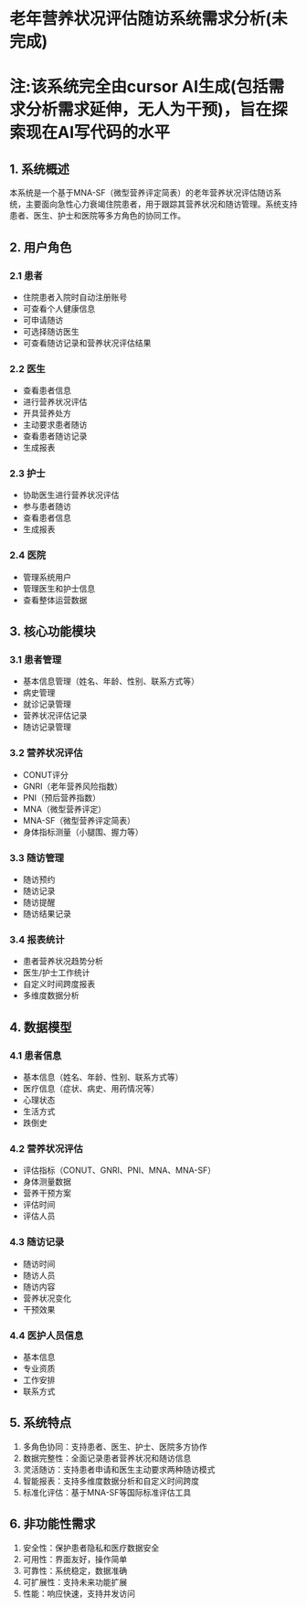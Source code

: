 # 老年营养状况评估随访系统需求分析(未完成)

# 注:该系统完全由cursor AI生成(包括需求分析需求延伸，无人为干预)，旨在探索现在AI写代码的水平

## 1. 系统概述

本系统是一个基于MNA-SF（微型营养评定简表）的老年营养状况评估随访系统，主要面向急性心力衰竭住院患者，用于跟踪其营养状况和随访管理。系统支持患者、医生、护士和医院等多方角色的协同工作。

## 2. 用户角色

### 2.1 患者

- 住院患者入院时自动注册账号
- 可查看个人健康信息
- 可申请随访
- 可选择随访医生
- 可查看随访记录和营养状况评估结果

### 2.2 医生

- 查看患者信息
- 进行营养状况评估
- 开具营养处方
- 主动要求患者随访
- 查看患者随访记录
- 生成报表

### 2.3 护士

- 协助医生进行营养状况评估
- 参与患者随访
- 查看患者信息
- 生成报表

### 2.4 医院

- 管理系统用户
- 管理医生和护士信息
- 查看整体运营数据

## 3. 核心功能模块

### 3.1 患者管理

- 基本信息管理（姓名、年龄、性别、联系方式等）
- 病史管理
- 就诊记录管理
- 营养状况评估记录
- 随访记录管理

### 3.2 营养状况评估

- CONUT评分
- GNRI（老年营养风险指数）
- PNI（预后营养指数）
- MNA（微型营养评定）
- MNA-SF（微型营养评定简表）
- 身体指标测量（小腿围、握力等）

### 3.3 随访管理

- 随访预约
- 随访记录
- 随访提醒
- 随访结果记录

### 3.4 报表统计

- 患者营养状况趋势分析
- 医生/护士工作统计
- 自定义时间跨度报表
- 多维度数据分析

## 4. 数据模型

### 4.1 患者信息

- 基本信息（姓名、年龄、性别、联系方式等）
- 医疗信息（症状、病史、用药情况等）
- 心理状态
- 生活方式
- 跌倒史

### 4.2 营养状况评估

- 评估指标（CONUT、GNRI、PNI、MNA、MNA-SF）
- 身体测量数据
- 营养干预方案
- 评估时间
- 评估人员

### 4.3 随访记录

- 随访时间
- 随访人员
- 随访内容
- 营养状况变化
- 干预效果

### 4.4 医护人员信息

- 基本信息
- 专业资质
- 工作安排
- 联系方式

## 5. 系统特点

1. 多角色协同：支持患者、医生、护士、医院多方协作
2. 数据完整性：全面记录患者营养状况和随访信息
3. 灵活随访：支持患者申请和医生主动要求两种随访模式
4. 智能报表：支持多维度数据分析和自定义时间跨度
5. 标准化评估：基于MNA-SF等国际标准评估工具

## 6. 非功能性需求

1. 安全性：保护患者隐私和医疗数据安全
2. 可用性：界面友好，操作简单
3. 可靠性：系统稳定，数据准确
4. 可扩展性：支持未来功能扩展
5. 性能：响应快速，支持并发访问 
